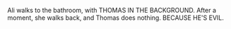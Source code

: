 Ali walks to the bathroom, with THOMAS IN THE BACKGROUND. After a moment, she walks back, and Thomas does nothing. BECAUSE HE'S EVIL.

